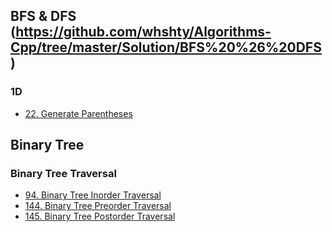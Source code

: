 ## BFS & DFS (https://github.com/whshty/Algorithms-Cpp/tree/master/Solution/BFS%20%26%20DFS)

### 1D 

* [22. Generate Parentheses]()

## Binary Tree 



### Binary Tree Traversal

* [94. Binary Tree Inorder Traversal](https://github.com/whshty/Algorithms-Cpp/tree/master/Solution/Binary%20Tree/94.%20Binary%20Tree%20Inorder%20Traversal)
* [144. Binary Tree Preorder Traversal](https://github.com/whshty/Algorithms-Cpp/tree/master/Solution/Binary%20Tree/144.%20Binary%20Tree%20Preorder%20Traversal)
* [145. Binary Tree Postorder Traversal](https://github.com/whshty/Algorithms-Cpp/tree/master/Solution/Binary%20Tree/145.%20Binary%20Tree%20Postorder%20Traversal)

